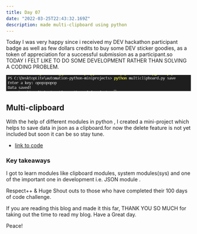 ```yaml
---
title: Day 07
date: "2022-03-25T22:43:32.169Z"
description: made multi-clipboard using python
---
```


Today I was very happy since i received my DEV hackathon participant badge as well as few dollars credits to buy some DEV sticker goodies, as a token of appreciation for a successful submission as a participant.so TODAY I FELT LIKE TO DO SOME DEVELOPMENT RATHER THAN SOLVING A CODING PROBLEM.

![output](./outputday7.png)

## Multi-clipboard

With the help of different modules in python , I created a mini-project which helps to save data in json as a clipboard.for now the delete feature is not yet included but soon it can be so stay tune.

- [link to code](https://github.com/jay-2000/automation-python-miniprojects/blob/main/multiclipboard.py)



### Key takeaways

I got to learn modules like clipboard modules, system modules(sys) and one of the important one in development i.e. JSON module .




Respect++ & Huge Shout outs to those who have completed their 100 days of code challenge.

If you are reading this blog and made it this far, THANK YOU SO MUCH for taking out the time to read my blog. Have a Great day.

Peace!
